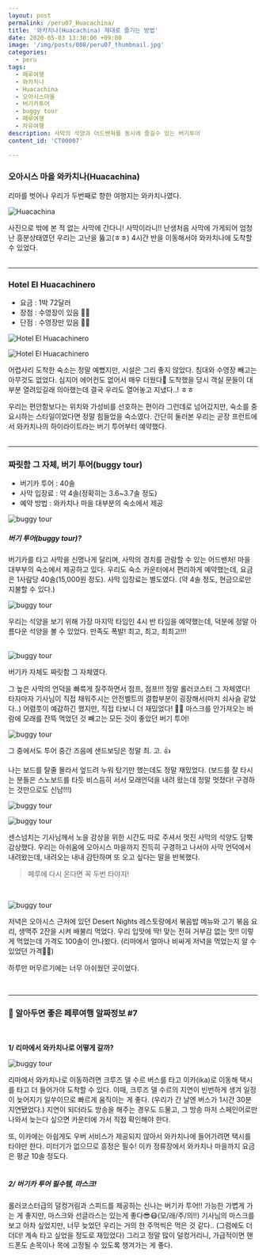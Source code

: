 ```yaml
---
layout: post
permalink: /peru07_Huacachina/
title: '와카치나(Huacachina) 제대로 즐기는 방법'
date: 2020-05-03 13:30:00 +09:00
image: '/img/posts/008/peru07_thumbnail.jpg'
categories:
  - peru
tags:
  - 페루여행
  - 와카치나
  - Huacachina
  - 오아시스마을
  - 버기카투어
  - buggy tour
  - 페루여행
  - 자유여행
description: 사막의 석양과 어드밴쳐를 동시에 즐길수 있는 버기투어
content_id: 'CT00007'

---
```


### 오아시스 마을 와카치나(Huacachina)

리마를 벗어나 우리가 두번째로 향한 여행지는 와카치나였다.

![Huacachina](/img/posts/008/01.jpg)

사진으로 밖에 본 적 없는 사막에 간다니! 사막이라니!! 난생처음 사막에 가게되어 엄청난 흥분상태였던 우리는 고난을 뚫고(ㅎㅎ) 4시간 반을 이동해서야 와카치나에 도착할 수 있었다.<br><br>

------

### Hotel El Huacachinero

- 요금 : 1박 72달러
- 장점 : 수영장이 있음 🏊‍♀️
- 단점 : 수영장만 있음 🏊‍♀️

![Hotel El Huacachinero](/img/posts/008/03.jpg)

![Hotel El Huacachinero](/img/posts/008/04.jpg)

어렵사리 도착한 숙소는 정말 예뻤지만, 시설은 그리 좋지 않았다. 침대와 수영장 빼고는 아무것도 없었다. 심지어 에어컨도 없어서 매우 더웠다🥵 도착했을 당시 객실 문들이 대부분 열려있길래 의아했는데 결국 우리도 열어놓고 지냈다..! ㅎㅎ

우리는 편안함보다는 위치와 가성비를 선호하는 편이라 그런데로 넘어갔지만, 숙소를 중요시하는 스타일이었다면 정말 힘들었을 숙소였다. 간단히 둘러본 우리는 곧장 프런트에서 와카치나의 하이라이트라는 버기 투어부터 예약했다.<br><br>

------

### 짜릿함 그 자체, 버기 투어(buggy tour)

- 버기카 투어 : 40솔
- 사막 입장료 : 약 4솔(정확히는 3.6~3.7솔 정도)
- 예약 방법 : 와카치나 마을 대부분의 숙소에서 제공

![buggy tour](/img/posts/008/05.jpg)

##### 버기 투어(buggy tour)?

버기카를 타고 사막을 신명나게 달리며, 사막의 경치를 관람할 수 있는 어드밴처!  마을 대부부의 숙소에서 제공하고 있다. 우리도 숙소 카운터에서 편리하게 예약했는데, 요금은 1사람당 40솔(15,000원 정도). 사막 입장료는 별도였다. (약 4솔 정도, 현금으로만 지불할 수 있다.)

![buggy tour](/img/posts/008/07.jpg)

우리는 석양을 보기 위해 가장 마지막 타임인 4시 반 타임을 예약했는데, 덕분에 정말 아름다운 석양을 볼 수 있었다. 만족도 폭발! 최고, 최고, 최최고!!!<br><br>

![buggy tour](/img/posts/008/11.jpg)

버기카 자체도 짜릿함 그 자체였다.

그 높은 사막의 언덕을 빠륵게 질주하면서 점프, 점프!!! 정말 롤러코스터 그 자체였다! 타자마자 기사님이 직접 채워주시는 안전벨트의 결합부분이 굉장해서(마치 쇠사슬 같았다..) 어렴풋이 예감하긴 했지만, 직접 타보니 더 재밌었다! 💃🕺 마스크를 안가져오는 바람에 모래를 잔뜩 먹었던 것 빼고는 모든 것이 좋았던 버기 투어!

![buggy tour](/img/posts/008/08.jpg)

그 중에서도 투어 중간 즈음에 샌드보딩은 정말 최. 고. 👍

나는 보드를 탈줄 몰라서 엎드려 누워 탔기만 했는데도 정말 재밌었다. (보드를 잘 타시는 분들은 스노보드를 타듯 비스듬히 서서 모래언덕을 내려 왔는데 정말 멋졌다! 구경하는 것만으로도 신남!!!)

![buggy tour](/img/posts/008/06.jpg)

![buggy tour](/img/posts/008/12.jpg)

센스넘치는 기사님께서 노을 감상을 위한 시간도 따로 주셔서 멋진 사막의 석양도 담뿍 감상했다. 우리는 아쉬움에 오아시스 마을까지 진득히 구경하고 나서야 사막 언덕에서 내려왔는데, 내려오는 내내 감탄하며 또 오고 싶다는 말을 반복했다.

> 페루에 다시 온다면 꼭 두번 타야지! <br>

<br>

![buggy tour](/img/posts/008/09.jpg)

저녁은 오아시스 근처에 있던 Desert Nights 레스토랑에서 볶음밥 메뉴와 고기 볶음 요리, 생맥주 2잔을 시켜 배불리 먹었다. 우리 입맛에 딱! 맞는 전혀 거부감 없는 맛!! 이렇게 먹었는데 가격도 100솔이 안나왔다. (리마에서 얼마나 비싸게 저녁을 먹었는지 알 수 있었던 가격🤦‍♀️)

하루만 머무르기에는 너무 아쉬웠던 곳이었다.<br>

<br>

------

### 📌 알아두면 좋은 페루여행 알짜정보 #7

<br>

**1/ 리마에서 와카치나로 어떻게 갈까?**

![buggy tour](/img/posts/008/02.jpg)

리마에서 와카치나로 이동하려면 크루즈 델 수르 버스를 타고 이카(ika)로 이동해  택시를 타고 더 들어가야 도착할 수 있다. 이때, 크루즈 델 수르의 지연이 빈번하게 생겨 일정이 늦어지기 일쑤이므로 빠르게 움직이는 게 좋다. (우리가 간 날엔 버스가 1시간 30분 지연됐었다.) 지연이 되더라도 방송을 해주는 경우도 드물고, 그 방송 마저 스페인어로만 나와서 늦는다 싶으면 카운터에 가서 직접 확인해야 한다.

또, 이카에는 아쉽게도 우버 서비스가 제공되지 않아서 와카치나에 들어가려면 택시를 타야만 한다. 미터기가 없으므로 흥정은 필수! 이카 정류장에서 와카치나 마을까지 요금은 평균 10솔 정도다.<br><br>

##### 2/ 버기카 투어 필수템, 마스크!

롤러코스터급의 덜컹거림과 스피드를 제공하는 신나는 버기카 투어!! 가능한 가볍게 가는 게 좋지만, 마스크와 선글라스는 있는게 좋다😎😷(모/래/주/의!!) 기사님의 마스크를 보고 아차 싶었지만, 너무 늦었던 우리는 거의 한 주먹씩은 먹은 것 같다.. (그럼에도 더더더! 계속 타고 싶었을 정도로 재밌었다) 그리고 정말 많이 덜컹거리니, 가급적이면 핸드폰도 손목이나 목에 고정될 수 있도록 챙겨가는 게 좋다.<br><br>
